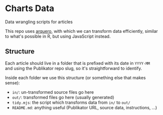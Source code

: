 # Charts Data

Data wrangling scripts for articles

This repo uses [arquero](https://uwdata.github.io/arquero/), with which we can transform data efficiently, similar to what's possible in R, but using JavaScript instead.

## Structure

Each article should live in a folder that is prefixed with its date in `YYYY-MM` and using the Publikator repo slug, so it's straightforward to identify.

Inside each folder we use this structure (or something else that makes sense):

- `in/`: un-transformed source files go here
- `out/`: transformed files go here (usually generated)
- `tidy.mjs`: the script which transforms data from `in/` to `out/`
- `README.md`: anything useful (Publikator URL, source data, instructions, ...)
